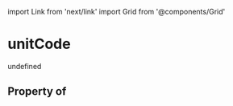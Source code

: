 import Link from 'next/link'
import Grid from '@components/Grid'

# unitCode

undefined

## Property of



